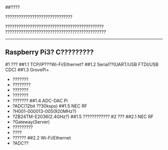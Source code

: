 ##????

??????????????????????????????   

????????????????????????????????????????????   
?????????????????????????????????????????????   

-----
Raspberry Pi3? C?????????
-----

#1 ???
##1.1 TCP/IP???Wi-Fi/Ethernet?
##1.2 Serial??(UART/USB FTDI/USB CDC)
##1.3 GrovePi+
* ???????
* ????????
* ???????
* ???????
* ???????
##1.4 ADC-DAC Pi
* ?ADC(12bit ??30ksps)
##1.5 NEC RF
* ?H001-000013-005(920MHz?)
* ?ZB24TM-E2036(2.4GHz?)
##1.5 ????????????
#2 ???
##2.1 NEC RF
* ?Gateway(Server)
* ?????????
* ????
* ??????
##2.2 Wi-Fi/Ethernet
* ?ADC??